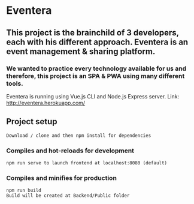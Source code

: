 # Eventera

## This project is the brainchild of 3 developers, each with his different approach. Eventera is an event management & sharing platform.
### We wanted to practice every technology available for us and therefore, this project is an SPA & PWA using many different tools.

Eventera is running using Vue.js CLI and Node.js Express server.
Link: http://eventera.herokuapp.com/

## Project setup
```
Download / clone and then npm install for dependencies 
```
### Compiles and hot-reloads for development
```
npm run serve to launch frontend at localhost:8080 (default)
```

### Compiles and minifies for production
```
npm run build
Build will be created at Backend/Public folder
```
